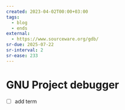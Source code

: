 ```yaml
---
created: 2023-04-02T00:00+03:00
tags:
  - blog
  - ends
external:
  - https://www.sourceware.org/gdb/
sr-due: 2025-07-22
sr-interval: 2
sr-ease: 233
---
```


# GNU Project debugger

- [ ] add term
